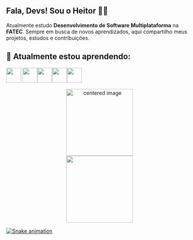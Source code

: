 ## Fala, Devs! Sou o Heitor 👨‍💻
Atualmente estudo **Desenvolvimento de Software Multiplataforma** na **FATEC**. Sempre em busca de novos aprendizados, aqui compartilho meus projetos, estudos e contribuições.



## 🌱 Atualmente estou aprendendo:
<img src="https://cdn.jsdelivr.net/gh/devicons/devicon@latest/icons/cplusplus/cplusplus-original.svg" width="40" height="40"/> <img src="https://cdn.jsdelivr.net/gh/devicons/devicon@latest/icons/mysql/mysql-original-wordmark.svg" width="40" height="40"/><img src="https://cdn.jsdelivr.net/gh/devicons/devicon@latest/icons/html5/html5-original-wordmark.svg" width="40" height="40"/><img src="https://cdn.jsdelivr.net/gh/devicons/devicon@latest/icons/css3/css3-original-wordmark.svg" width="40" height="40"/><img src="https://cdn.jsdelivr.net/gh/devicons/devicon@latest/icons/javascript/javascript-original.svg" width="40" height="40"/>
          
<div>
  <a href="https://github.com/HeitFernandes">
  <center>
    <img height="180em" src="https://github-readme-stats.vercel.app/api?username=HeitFernandes&show_icons=true&theme=radical&include_all_commits=true&count_private=true" alt="centered image">
  </center>
  <center>  
    <img height="180em" src="https://github-readme-stats.vercel.app/api/top-langs/?username=HeitFernandes&layout=compact&langs_count=7&theme=radical"/> 
  </center>
</div>

![Snake animation](https://github.com/seu-usuário-aqui/HeitFernandes/blob/output/github-contribution-grid-snake.svg)


          
          

